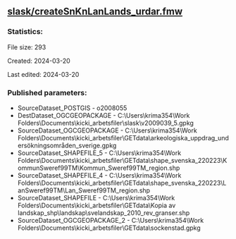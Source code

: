 ﻿## [slask/createSnKnLanLands_urdar.fmw](https://github.com/kicki58/kix_working_dir/blob/master/slask/createSnKnLanLands_urdar.fmw)

### Statistics:
File size: 293

Created: 2024-03-20

Last edited: 2024-03-20



### Published parameters:
*  SourceDataset_POSTGIS    -   o2008055
*  DestDataset_OGCGEOPACKAGE    -   C:\Users\krima354\Work Folders\Documents\kicki_arbetsfiler\slask\v2009039_5.gpkg
*  SourceDataset_OGCGEOPACKAGE    -   C:\Users\krima354\Work Folders\Documents\kicki_arbetsfiler\GETdata\arkeologiska_uppdrag_undersökningsområden_sverige.gpkg
*  SourceDataset_SHAPEFILE_5    -   C:\Users\krima354\Work Folders\Documents\kicki_arbetsfiler\GETdata\shape_svenska_220223\KommunSweref99TM\Kommun_Sweref99TM_region.shp
*  SourceDataset_SHAPEFILE_4    -   C:\Users\krima354\Work Folders\Documents\kicki_arbetsfiler\GETdata\shape_svenska_220223\LanSweref99TM\Lan_Sweref99TM_region.shp
*  SourceDataset_SHAPEFILE    -   C:\Users\krima354\Work Folders\Documents\kicki_arbetsfiler\GETdata\Kopia av landskap_shp\landskap\svelandskap_2010_rev_granser.shp
*  SourceDataset_OGCGEOPACKAGE_2    -   C:\Users\krima354\Work Folders\Documents\kicki_arbetsfiler\GETdata\sockenstad.gpkg







